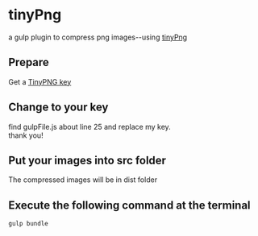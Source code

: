 # tinyPng
a gulp plugin to compress png images--using <a href="https://tinypng.com">tinyPng</a>

## Prepare
   Get a <a href="https://tinypng.com/developers">TinyPNG key</a>
      
## Change to your key
   find gulpFile.js about line 25 and replace my key.   
   thank you!
   
## Put your images into src folder
   The compressed images will be in dist folder
    
## Execute the following command at the terminal
   <code>gulp bundle</code>